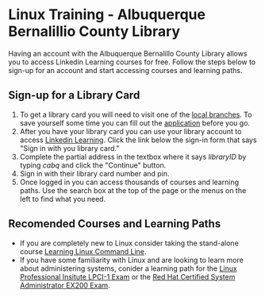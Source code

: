 # Linux Training - Albuquerque Bernalillio County Library

Having an account with the Albuquerque Bernalillo County Library allows you to access Linkedin Learning courses for free. Follow the steps below to sign-up for an account and start accessing courses and learning paths.

## Sign-up for a Library Card

1. To get a library card you will need to visit one of the [local branches](https://abqlibrary.org/hours-locations). To save yourself some time you can fill out the [application](https://abqlibrary.org/librarycards) before you go.
2. After you have your library card you can use your library account to access [Linkedin Learning](https://www.linkedin.com/learning-login/). Click the link below the sign-in form that says "Sign in with you library card."
3. Complete the partial address in the textbox where it says *libraryID* by typing *cabq* and click the "Continue" button.
4. Sign in with their library card number and pin.
5. Once logged in you can access thousands of courses and learning paths. Use the search box at the top of the page or the menus on the left to find what you need.

## Recomended Courses and Learning Paths

* If you are completely new to Linux consider taking the stand-alone course [Learning Linux Command Line](https://www.linkedin.com/learning/learning-linux-command-line-14447912).
* If you have some familiarity with Linux and are looking to learn more about administering systems, conider a learning path for the [Linux Professional Insitute LPCI-1 Exam](https://www.linkedin.com/learning/paths/prepare-for-the-linux-professional-institute-lpic-1-101-500-and-102-500-exams) or the [Red Hat Certified System Administrator EX200 Exam](https://www.linkedin.com/learning/paths/prepare-for-the-red-hat-certified-system-administrator-ex200-exam).
